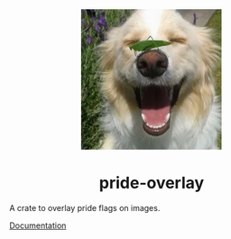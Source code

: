 <div align="center">
	<img src="input.png" width="250">
	<h1>pride-overlay</h1>
</div>

A crate to overlay pride flags on images.

[Documentation](https://docs.rs/pride-overlay)
